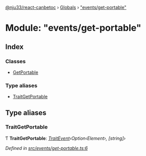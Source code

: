 [@nju33/react-canbetoc](../README.md) › [Globals](../globals.md) › ["events/get-portable"](_events_get_portable_.md)

# Module: "events/get-portable"

## Index

### Classes

* [GetPortable](../classes/_events_get_portable_.getportable.md)

### Type aliases

* [TraitGetPortable](_events_get_portable_.md#traitgetportable)

## Type aliases

###  TraitGetPortable

Ƭ **TraitGetPortable**: *[TraitEvent](../interfaces/_events_event_.traitevent.md)‹Option‹Element›, [string]›*

*Defined in [src/events/get-portable.ts:6](https://github.com/nju33/react-canbetoc/blob/17dca0a/src/events/get-portable.ts#L6)*
